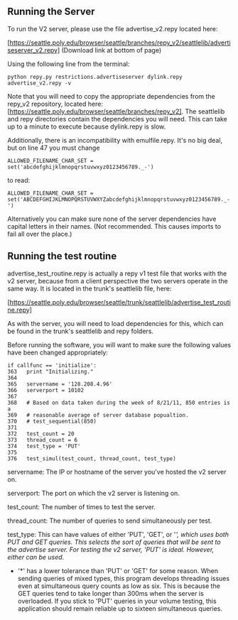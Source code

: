 ## Running the Server

To run the V2 server, please use the file advertise_v2.repy located here:

[https://seattle.poly.edu/browser/seattle/branches/repy_v2/seattlelib/advertiseserver_v2.repy] (Download link at bottom of page)

Using the following line from the terminal:

```
python repy.py restrictions.advertiseserver dylink.repy advertise_v2.repy -v
```

Note that you will need to copy the appropriate dependencies from the repy_v2 repository, located here: [https://seattle.poly.edu/browser/seattle/branches/repy_v2]. The seattlelib and repy directories contain the dependencies you will need. This can take up to a minute to execute because dylink.repy is slow.

Additionally, there is an incompatibility with emulfile.repy. It's no big deal, but on line 47 you must change

```
ALLOWED_FILENAME_CHAR_SET = set('abcdefghijklmnopqrstuvwxyz0123456789._-')
```
to read:
```
ALLOWED_FILENAME_CHAR_SET = set('ABCDEFGHIJKLMNOPQRSTUVWXYZabcdefghijklmnopqrstuvwxyz0123456789._-')
```

Alternatively you can make sure none of the server dependencies have capital letters in their names. (Not recommended. This causes imports to fail all over the place.)



## Running the test routine

advertise_test_routine.repy is actually a repy v1 test file that works with the v2 server, because from a client perspective the two servers operate in the same way. It is located in the trunk's seattlelib file, here:

[https://seattle.poly.edu/browser/seattle/trunk/seattlelib/advertise_test_routine.repy]

As with the server, you will need to load dependencies for this, which can be found in the trunk's seattlelib and repy folders.

Before running the software, you will want to make sure the following values have been changed appropriately:

```
if callfunc == 'initialize':
363	  print "Initializing."
364	
365	  servername = '128.208.4.96'
366	  serverport = 10102
367	
368	  # Based on data taken during the week of 8/21/11, 850 entries is a
369	  # reasonable average of server database popualtion.
370	  # test_sequential(850)
371	
372	  test_count = 20
373	  thread_count = 6
374	  test_type = 'PUT'
375	
376	  test_simul(test_count, thread_count, test_type)
```

servername: The IP or hostname of the server you've hosted the v2 server on.

serverport: The port on which the v2 server is listening on.

test_count: The number of times to test the server.

thread_count: The number of queries to send simultaneously per test.

test_type: This can have values of either 'PUT', 'GET', or '*', which uses both PUT and GET queries. This selects the sort of queries that will be sent to the advertise server.  For testing the v2 server, 'PUT' is ideal. However, either can be used*. 





















* '*' has a lower tolerance than 'PUT' or 'GET' for some reason. When sending queries of mixed types, this program develops threading issues even at simultaneous query counts as low as six. This is because the GET queries tend to take longer than 300ms when the server is overloaded. If you stick to 'PUT' queries in your volume testing, this application should remain reliable up to sixteen simultaneous queries.
